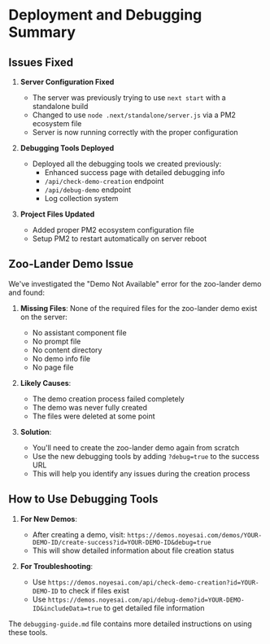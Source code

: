 # Deployment and Debugging Summary

## Issues Fixed

1. **Server Configuration Fixed**
   - The server was previously trying to use `next start` with a standalone build
   - Changed to use `node .next/standalone/server.js` via a PM2 ecosystem file
   - Server is now running correctly with the proper configuration

2. **Debugging Tools Deployed**
   - Deployed all the debugging tools we created previously:
     - Enhanced success page with detailed debugging info
     - `/api/check-demo-creation` endpoint
     - `/api/debug-demo` endpoint
     - Log collection system

3. **Project Files Updated**
   - Added proper PM2 ecosystem configuration file
   - Setup PM2 to restart automatically on server reboot

## Zoo-Lander Demo Issue

We've investigated the "Demo Not Available" error for the zoo-lander demo and found:

1. **Missing Files**: None of the required files for the zoo-lander demo exist on the server:
   - No assistant component file
   - No prompt file
   - No content directory
   - No demo info file
   - No page file

2. **Likely Causes**:
   - The demo creation process failed completely
   - The demo was never fully created
   - The files were deleted at some point

3. **Solution**:
   - You'll need to create the zoo-lander demo again from scratch
   - Use the new debugging tools by adding `?debug=true` to the success URL
   - This will help you identify any issues during the creation process

## How to Use Debugging Tools

1. **For New Demos**:
   - After creating a demo, visit: `https://demos.noyesai.com/demos/YOUR-DEMO-ID/create-success?id=YOUR-DEMO-ID&debug=true`
   - This will show detailed information about file creation status

2. **For Troubleshooting**:
   - Use `https://demos.noyesai.com/api/check-demo-creation?id=YOUR-DEMO-ID` to check if files exist
   - Use `https://demos.noyesai.com/api/debug-demo?id=YOUR-DEMO-ID&includeData=true` to get detailed file information

The `debugging-guide.md` file contains more detailed instructions on using these tools. 